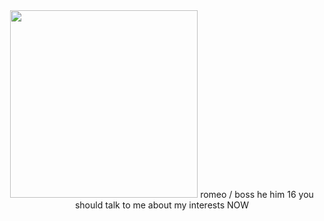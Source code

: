 <center>
  <img src="https://media1.tenor.com/m/XylBRn7GrOQAAAAC/guilty-gear-happy-chaos.gif" width=300>
romeo / boss he him 16 you should talk to me about my interests NOW
  <br>
</center>
